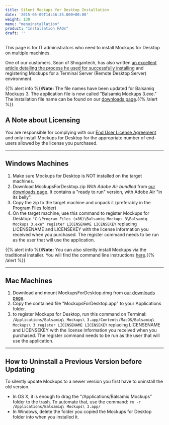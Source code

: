```yaml
---
title: Silent Mockups for Desktop Installation
date: '2015-05-09T14:46:35.000+00:00'
weight: 130
menu: "menuinstallation"
product: "Installation FAQs"
draft: ''
---
```

This page is for IT administrators who need to install Mockups for Desktop on multiple machines.

One of our customers, Sean of Shogantech, has also written [an excellent article detailing the process he used for successfully installing](http://www.shogan.co.uk/?p=641) and registering Mockups for a Terminal Server (Remote Desktop Server) environment.

{{% alert info %}}**Note:** The file names have been updated for Balsamiq Mockups 3\. The application file is now called "Balsamiq Mockups 3.exe." The installation file name can be found on our [downloads page](https://balsamiq.com/download).{{% /alert %}}

## A Note about Licensing

You are responsible for complying with our [End User License Agreement](https://balsamiq.com/eulas) and only install Mockups for Desktop for the appropriate number of end-users allowed by the license you purchased.

* * *

## Windows Machines

1.  Make sure Mockups for Desktop is NOT installed on the target machines.
2.  Download MockupsForDesktop.zip *With Adobe Air bundled* from [our downloads page](https://balsamiq.com/download). It contains a "ready to run" version, with Adobe Air "in its belly".
3.  Copy the zip to the target machine and unpack it (preferably in the Program Files folder)
4.  On the target machine, use this command to register Mockups for Desktop:
    `"C:\Program Files (x86)\Balsamiq Mockups 3\Balsamiq Mockups 3.exe" register LICENSENAME LICENSEKEY`
    replacing LICENSENAME and LICENSEKEY with the license information you received when you purchased. The register command needs to be run as the user that will use the application.

{{% alert info %}}**Note:** You can also silently install Mockups via the traditional installer. You will find the command line instructions [here](/installation/commandline/).{{% /alert %}}

* * *

## Mac Machines

1.  Download and mount MockupsForDesktop.dmg from [our downloads page](https://balsamiq.com/download).
2.  Copy the contained file "MockupsForDesktop.app" to your Applications folder.
3.  to register Mockups for Desktop, run this command on Terminal:
    `/Applications/Balsamiq\ Mockups\ 3.app/Contents/MacOS/Balsamiq\ Mockups\ 3 register LICENSENAME LICENSEKEY`
    replacing LICENSENAME and LICENSEKEY with the license information you received when you purchased. The register command needs to be run as the user that will use the application.

* * *

## How to Uninstall a Previous Version before Updating

To silently update Mockups to a newer version you first have to uninstall the old version.

*   In OS X, it is enough to drag the "/Applications/Balsamiq Mockups" folder to the trash. To automate that, use the command:
    `rm -r /Applications/Balsamiq\ Mockups\ 3.app/`
*   In Windows, delete the folder you copied the Mockups for Desktop folder into when you installed it.
